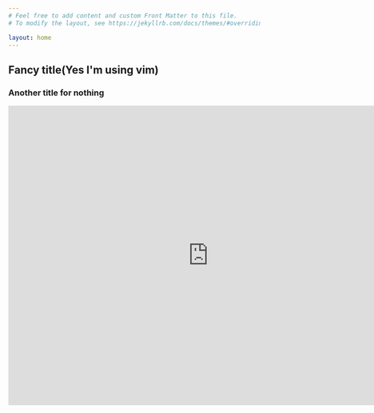 ```yaml
---
# Feel free to add content and custom Front Matter to this file.
# To modify the layout, see https://jekyllrb.com/docs/themes/#overriding-theme-defaults

layout: home
---
```

## Fancy title(Yes I'm using vim)
### Another title for nothing

<iframe width="800" height="600" frameborder="0" src="https://ncase.me/loopy/v1/?embed=1&data=[[[1,611,255,0,%22Subject%2520Knowledge%22,4],[2,763,469,0,%22Keyword%2520Quality%22,5],[3,465,475,0,%22Search%2520Results%22,1],[4,612,99,0,%22Start%2520%255E%22,3]],[[1,2,111,1,0],[2,3,121,1,0],[3,1,101,1,0],[4,1,-5,1,0]],[[913,292,%22When%2520we%2520start%2520we%2520know%2520%250Anothingabout%2520our%2520subject%252C%2520so%250Aour%2520keywords%2520are%2520vague%2520and%250Ainaccurate.%22],[615,667,%22Because%2520our%2520keywords%2520are%2520vague%252C%250Awe%2520get%2520back%2520many%2520irrelevent%2520results%250Aand%2520few%2520really%2520useful%2520articles%22],[290,322,%22But%2520we%2520read%2520the%2520few%2520good%2520ones%250Awe%2520find%252C%2520and%2520that%2520improves%2520our%250Asubject%2520knowledge%252C%2520and%2520thus%2520%250Awe%2520get%2520better%2520keywords%2520on%250Athe%2520next%2520search.%2520And%2520that%2520search%250Afinds%2520us%2520better%2520results%252C%2520so%2520we%2520%250Alearn%2520even%2520more.%22],[1054,559,%22THE%2520MORAL%2520OF%2520THE%2520STORY%253A%250ASearching%2520is%2520an%2520iterative%2520process!%2520%250ADon't%2520give%2520up%2520after%2520your%2520first%2520few%2520%250Asearches!%22]],5%5D"></iframe>
